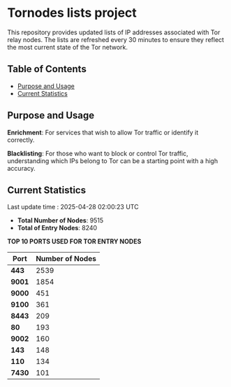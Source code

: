 # Tornodes lists project

This repository provides updated lists of IP addresses associated with Tor relay nodes. The lists are refreshed every 30 minutes to ensure they reflect the most current state of the Tor network.

## Table of Contents

- [Purpose and Usage](#purpose-and-usage)
- [Current Statistics](#current-statistics)


## Purpose and Usage

**Enrichment**: For services that wish to allow Tor traffic or identify it correctly.

**Blacklisting**: For those who want to block or control Tor traffic, understanding which IPs belong to Tor can be a starting point with a high accuracy.

## Current Statistics

Last update time : 2025-04-28 02:00:23 UTC

- **Total Number of Nodes**: 9515
- **Total of Entry Nodes**: 8240

**TOP 10 PORTS USED FOR TOR ENTRY NODES**

| **Port** | **Number of Nodes** |
|------|-----------------|
| **443**   | 2539  |
| **9001**   | 1854  |
| **9000**   | 451  |
| **9100**   | 361  |
| **8443**   | 209  |
| **80**   | 193  |
| **9002**   | 160  |
| **143**   | 148  |
| **110**   | 134  |
| **7430**   | 101  |

